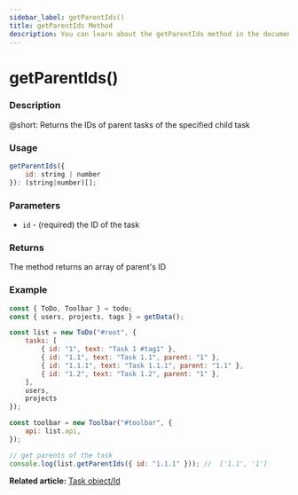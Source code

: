 ```yaml
---
sidebar_label: getParentIds()
title: getParentIds Method
description: You can learn about the getParentIds method in the documentation of the DHTMLX JavaScript To Do List library. Browse developer guides and API reference, try out code examples and live demos, and download a free 30-day evaluation version of DHTMLX To Do List.
---
```


# getParentIds()

### Description

@short: Returns the IDs of parent tasks of the specified child task


### Usage

~~~js
getParentIds({
    id: string | number
}): (string|number)[];
~~~

### Parameters

- `id` - (required) the ID of the task

### Returns

The method returns an array of parent's ID

### Example

~~~js {20}
const { ToDo, Toolbar } = todo;
const { users, projects, tags } = getData();

const list = new ToDo("#root", {
    tasks: [
        { id: "1", text: "Task 1 #tag1" },
        { id: "1.1", text: "Task 1.1", parent: "1" },
        { id: "1.1.1", text: "Task 1.1.1", parent: "1.1" },
        { id: "1.2", text: "Task 1.2", parent: "1" },
    ],
    users,
    projects
});

const toolbar = new Toolbar("#toolbar", {
    api: list.api,
});

// get parents of the task
console.log(list.getParentIds({ id: "1.1.1" })); //  ['1.1', '1']
~~~

**Related article:** [Task object/Id](guides/task_object.md)
